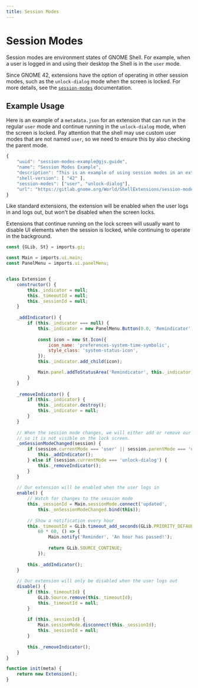 ```yaml
---
title: Session Modes
---
```


# Session Modes

Session modes are environment states of GNOME Shell. For example, when a user is
logged in and using their desktop the Shell is in the `user` mode.

Since GNOME 42, extensions have the option of operating in other session modes,
such as the `unlock-dialog` mode when the screen is locked. For more details,
see the [`session-modes`](/extensions/overview/anatomy.html#session-modes)
documentation.


## Example Usage

Here is an example of a `metadata.json` for an extension that can run in the
regular `user` mode and continue running in the `unlock-dialog` mode, when the
screen is locked. Pay attention that the shell may use custom user modes that
are not named `user`, so we need to ensure this by also checking the parent mode.

```js
{
    "uuid": "session-modes-example@gjs.guide",
    "name": "Session Modes Example",
    "description": "This is an example of using session modes in an extension.",
    "shell-version": [ "42" ],
    "session-modes": ["user", "unlock-dialog"],
    "url": "https://gitlab.gnome.org/World/ShellExtensions/session-modes-example"
}
```

Like standard extensions, the extension will be enabled when the user logs in
and logs out, but won't be disabled when the screen locks.

Extensions that continue running on the lock screen will usually want to disable
UI elements when the session is locked, while continuing to operate in the
background.

```js
const {GLib, St} = imports.gi;

const Main = imports.ui.main;
const PanelMenu = imports.ui.panelMenu;


class Extension {
    constructor() {
        this._indicator = null;
        this._timeoutId = null;
        this._sessionId = null;
    }
    
    _addIndicator() {
        if (this._indicator === null) {
            this._indicator = new PanelMenu.Button(0.0, 'Remindicator', false);
            
            const icon = new St.Icon({
                icon_name: 'preferences-system-time-symbolic',
                style_class: 'system-status-icon',
            });
            this._indicator.add_child(icon);

            Main.panel.addToStatusArea('Remindicator', this._indicator);
        }
    }
    
    _removeIndicator() {
        if (this._indicator) {
            this._indicator.destroy();
            this._indicator = null;
        }
    }
    
    // When the session mode changes, we will either add or remove our indicator
    // so it is not visible on the lock screen.
    _onSessionModeChanged(session) {
        if (session.currentMode === 'user' || session.parentMode === 'user') {
            this._addIndicator();
        } else if (session.currentMode === 'unlock-dialog') {
            this._removeIndicator();
        }
    }
    
    // Our extension will be enabled when the user logs in
    enable() {
        // Watch for changes to the session mode
        this._sessionId = Main.sessionMode.connect('updated',
            this._onSessionModeChanged.bind(this));
        
        // Show a notification every hour
        this._timeoutId = GLib.timeout_add_seconds(GLib.PRIORITY_DEFAULT,
            60 * 60, () => {
                Main.notify('Reminder', 'An hour has passed!');
                
                return GLib.SOURCE_CONTINUE;
            });
            
        this._addIndicator();
    }
    
    // Our extension will only be disabled when the user logs out
    disable() {
        if (this._timeoutId) {
            GLib.Source.remove(this._timeoutId);
            this._timeoutId = null;
        }
        
        if (this._sessionId) {
            Main.sessionMode.disconnect(this._sessionId);
            this._sessionId = null;
        }
        
        this._removeIndicator();
    }
}

function init(meta) {
    return new Extension();
}
```

